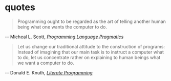 # quotes

> Programming ought to be regarded as the art of telling another human being
> what one wants the computer to do.

-- Micheal L. Scott, [_Programming Language Pragmatics_](https://www.cs.rochester.edu/~scott/pragmatics/)

> Let us change our traditional attitude to the construction of programs:
> Instead of imagining that our main task is to instruct a computer what to
> do, let us concentrate rather on explaining to human beings what we want a
> computer to do.

-- Donald E. Knuth, [_Literate Programming_](http://www.literateprogramming.com/knuthweb.pdf)
